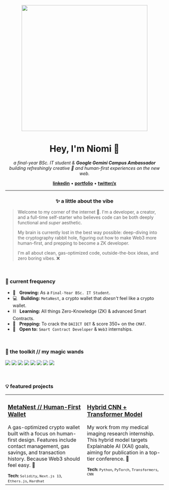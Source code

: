 <p align="center">
  <img src="https://media.tenor.com/M2iAeq1psoAAAAAC/coding-anime.gif" width="400">
</p>

<h1 align="center">
  Hey, I'm Niomi 🌻
</h1>

<p align="center">
  <em>a final-year BSc. IT student & <strong>Google Gemini Campus Ambassador</strong></em>
  <br />
  <em>building refreshingly creative 🥤 and human-first experiences on the new web.</em>
</p>

<p align="center">
  <a href="[YOUR_LINKEDIN_URL]"><strong>linkedin</strong></a> • 
  <a href="[YOUR_PORTFOLIO_URL_OR_BLOG]"><strong>portfolio</strong></a> • 
  <a href="[YOUR_TWITTER/X_URL]"><strong>twitter/x</strong></a>
</p>

---

### <p align="center">✨ a little about the vibe</p>

> Welcome to my corner of the internet 🌈. I'm a developer, a creator, and a full-time self-starter who believes code can be both deeply functional and *super* aesthetic.
>
> My brain is currently lost in the best way possible: deep-diving into the cryptography rabbit hole, figuring out how to make Web3 more human-first, and prepping to become a ZK developer.
>
> I'm all about clean, gas-optimized code, outside-the-box ideas, and zero boring vibes. ❌

<br />

### 🚀 current frequency

* 🌱 &nbsp; **Growing:** As a `Final-Year BSc. IT Student`.
* 💻 &nbsp; **Building:** `MetaNest`, a crypto wallet that *doesn't* feel like a crypto wallet.
* ⛓️ &nbsp; **Learning:** All things Zero-Knowledge (ZK) & advanced Smart Contracts.
* 🎯 &nbsp; **Prepping:** To crack the `DAIICT DET` & score 350+ on the `CMAT`.
* 🤝 &nbsp; **Open to:** `Smart Contract Developer` & `Web3` internships.

<br />

### 🧰 the toolkit // my magic wands

<p align="left">
  <img src="https://img.shields.io/badge/Solidity-363636?style=for-the-badge&logo=solidity&logoColor=white" />
  <img src="https://img.shields.io/badge/Java-ED8B00?style=for-the-badge&logo=openjdk&logoColor=white" />
  <img src="https://img.shields.io/badge/JavaScript-F7DF1E?style=for-the-badge&logo=javascript&logoColor=black" />
  <img src="https://img.shields.io/badge/Ethers.js-2C2C34?style=for-the-badge&logo=ethers&logoColor=white" />
  <img src="https://img.shields.io/badge/Hardhat-FFF600?style=for-the-badge&logo=hardhat&logoColor=black" />
  <img src="https://img.shields.io/badge/MetaMask-F6851B?style=for-the-badge&logo=metamask&logoColor=white" />
  <img src="https://img.shields.io/badge/Python-3776AB?style=for-the-badge&logo=python&logoColor=white" />
  <img src="https://img.shields.io/badge/Git-F05032?style=for-the-badge&logo=git&logoColor=white" />
</p>

<br />

### 💡 featured projects

<table>
  <tr>
    <td width="50%" valign="top">
      <h3><a href="[LINK_TO_METANEST_REPO]">MetaNest // Human-First Wallet</a></h3>
      <p>A gas-optimized crypto wallet built with a focus on human-first design. Features include contact management, gas savings, and transaction history. Because Web3 should feel easy. 💅</p>
      <small><strong>Tech:</strong> <code>Solidity</code>, <code>Next.js 13</code>, <code>Ethers.js</code>, <code>Hardhat</code></small>
    </td>
    <td width="50%" valign="top">
      <h3><a href="[LINK_TO_RESEARCH_PAPER_OR_REPO]">Hybrid CNN + Transformer Model</a></h3>
      <p>My work from my medical imaging research internship. This hybrid model targets Explainable AI (XAI) goals, aiming for publication in a top-tier conference. 🧠</p>
      <small><strong>Tech:</strong> <code>Python</code>, <code>PyTorch</code>, <code>Transformers</code>, <code>CNN</code></small>
    </td>
  </tr>
</table>

<br />
